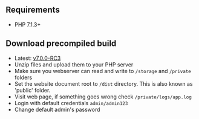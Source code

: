
## Requirements
- PHP 7.1.3+


## Download precompiled build
- Latest: [v7.0.0-RC3](https://github.com/filegator/static/raw/master/builds/filegator_v7.0.0-RC3.zip)
- Unzip files and upload them to your PHP server
- Make sure you webserver can read and write to ```/storage``` and ```/private``` folders
- Set the website document root to ```/dist``` directory. This is also known as 'public' folder.
- Visit web page, if something goes wrong check ```/private/logs/app.log```
- Login with default credentials ```admin/admin123```
- Change default admin's password
